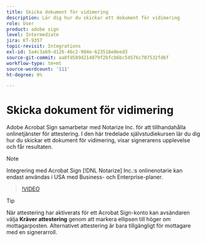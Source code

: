 ```yaml
---
title: Skicka dokument för vidimering
description: Lär dig hur du skickar ett dokument för vidimering
role: User
product: adobe sign
level: Intermediate
jira: KT-9357
topic-revisit: Integrations
exl-id: 5a4c3a69-d126-46c2-984e-623516e0eed3
source-git-commit: aa8fd589d214879f2bfcb6bc54576c707532fd6f
workflow-type: tm+mt
source-wordcount: '111'
ht-degree: 0%

---
```


# Skicka dokument för vidimering

Adobe Acrobat Sign samarbetar med Notarize Inc. för att tillhandahålla onlinetjänster för attestering. I den här tredelade självstudiekursen lär du dig hur du skickar ett dokument för vidimering, visar signerarens upplevelse och får resultaten.

>[!NOTE]
>
>Integrering med Acrobat Sign [!DNL Notarize] Inc.:s onlinenotarie kan endast användas i USA med Business- och Enterprise-planer.

>[!VIDEO](https://video.tv.adobe.com/v/341029?quality=12&learn=on&hidetitle=true)

>[!TIP]
>
>När attestering har aktiverats för ett Acrobat Sign-konto kan avsändaren välja **Kräver attestering** genom att markera ellipsen till höger om mottagarposten. Alternativet attestering är bara tillgängligt för mottagare med en signerarroll.
